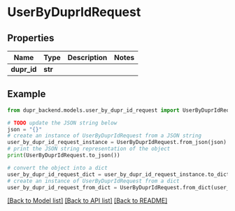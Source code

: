 # UserByDuprIdRequest


## Properties

Name | Type | Description | Notes
------------ | ------------- | ------------- | -------------
**dupr_id** | **str** |  | 

## Example

```python
from dupr_backend.models.user_by_dupr_id_request import UserByDuprIdRequest

# TODO update the JSON string below
json = "{}"
# create an instance of UserByDuprIdRequest from a JSON string
user_by_dupr_id_request_instance = UserByDuprIdRequest.from_json(json)
# print the JSON string representation of the object
print(UserByDuprIdRequest.to_json())

# convert the object into a dict
user_by_dupr_id_request_dict = user_by_dupr_id_request_instance.to_dict()
# create an instance of UserByDuprIdRequest from a dict
user_by_dupr_id_request_from_dict = UserByDuprIdRequest.from_dict(user_by_dupr_id_request_dict)
```
[[Back to Model list]](../README.md#documentation-for-models) [[Back to API list]](../README.md#documentation-for-api-endpoints) [[Back to README]](../README.md)


